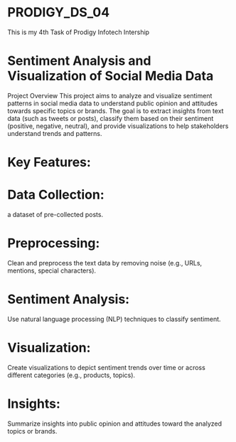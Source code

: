 # PRODIGY_DS_04
This is my 4th Task of Prodigy Infotech Intership

# Sentiment Analysis and Visualization of Social Media Data
Project Overview
This project aims to analyze and visualize sentiment patterns in social media data to understand public opinion and attitudes towards specific topics or brands. The goal is to extract insights from text data (such as tweets or posts), classify them based on their sentiment (positive, negative, neutral), and provide visualizations to help stakeholders understand trends and patterns.

# Key Features:
# Data Collection: 
a dataset of pre-collected posts.<br>
# Preprocessing:
Clean and preprocess the text data by removing noise (e.g., URLs, mentions, special characters).<br>
# Sentiment Analysis: 
Use natural language processing (NLP) techniques to classify sentiment.<br>
# Visualization:
Create visualizations to depict sentiment trends over time or across different categories (e.g., products, topics).<br>
# Insights: 
Summarize insights into public opinion and attitudes toward the analyzed topics or brands.
